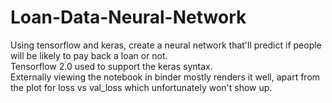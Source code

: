 # Loan-Data-Neural-Network
Using tensorflow and keras, create a neural network that'll predict if people will be likely to pay back a loan or not.
<br> Tensorflow 2.0 used to support the keras syntax.
<br> Externally viewing the notebook in binder mostly renders it well, apart from the plot for loss vs val_loss which unfortunately won't show up.
